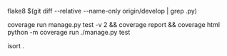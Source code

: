 flake8 $(git diff --relative --name-only origin/develop | grep .py)

coverage run manage.py test -v 2 && coverage report && coverage html
python -m coverage run ./manage.py test

isort .

